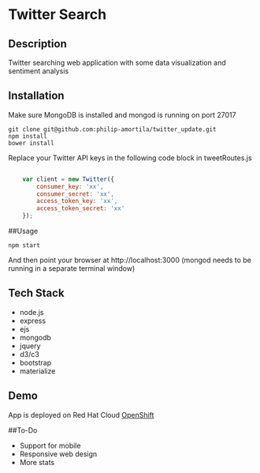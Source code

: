 # Twitter Search 

## Description
Twitter searching web application with some data visualization and sentiment analysis

## Installation 
Make sure MongoDB is installed and mongod is running on port 27017
```
git clone git@github.com:philip-amortila/twitter_update.git
npm install
bower install
```

Replace your Twitter API keys in the following code block in tweetRoutes.js
```javascript 

	var client = new Twitter({
		consumer_key: 'xx',
		consumer_secret: 'xx',
		access_token_key: 'xx',
		access_token_secret: 'xx'
	});
```

##Usage

```
npm start
```
And then point your browser at http://localhost:3000 (mongod needs to be running in a separate terminal window)

## Tech Stack
- node.js 
- express
- ejs
- mongodb
- jquery
- d3/c3
- bootstrap
- materialize

## Demo
App is deployed on Red Hat Cloud [OpenShift](http://nodejs2-twitsearch.rhcloud.com) 

##To-Do
- Support for mobile
- Responsive web design
- More stats